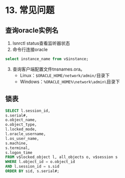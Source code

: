 # 13. 常见问题
## 查询oracle实例名
1. lsnrctl status查看监听器状态
2. 命令行连接oracle
```sql
select instance_name from v$instance;
```

3. 查询客户端配置文件tnsnames.ora。
    - Linux：`$ORACLE_HOME/network/admin/`目录下
    - Windows：`%ORACLE_HOME%\network\admin\`目录下

## 锁表

```sql
SELECT l.session_id,
s.serial#,
o.object_name,
o.object_type,
l.locked_mode,
l.oracle_username,
l.os_user_name,
s.machine,
s.terminal,
s.logon_time
FROM v$locked_object l, all_objects o, v$session s
WHERE l.object_id = o.object_id
AND l.session_id = s.sid
ORDER BY sid, s.serial#;
```
